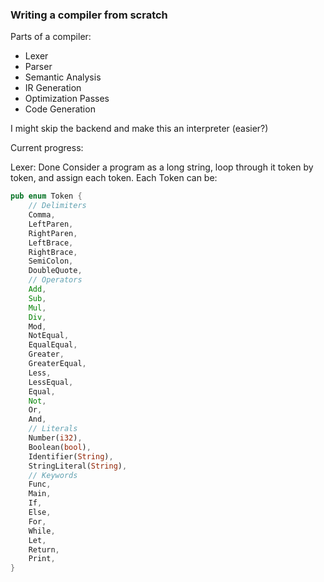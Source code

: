 ### Writing a compiler from scratch

Parts of a compiler: 
- Lexer
- Parser
- Semantic Analysis
- IR Generation
- Optimization Passes
- Code Generation

I might skip the backend and make this an interpreter (easier?)

Current progress:

Lexer: Done
Consider a program as a long string, loop through it token by token, and assign each token.
Each Token can be: 
``` rust
pub enum Token {
    // Delimiters
    Comma,
    LeftParen,
    RightParen,
    LeftBrace,
    RightBrace,
    SemiColon,
    DoubleQuote,
    // Operators
    Add,
    Sub,
    Mul,
    Div,
    Mod,
    NotEqual,
    EqualEqual,
    Greater,
    GreaterEqual,
    Less,
    LessEqual,
    Equal,
    Not,
    Or,
    And,
    // Literals
    Number(i32),
    Boolean(bool),
    Identifier(String),
    StringLiteral(String),
    // Keywords
    Func,
    Main,
    If,
    Else,
    For,
    While,
    Let,
    Return,
    Print,
}
```
